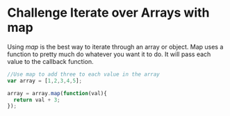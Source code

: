 # Challenge Iterate over Arrays with map

Using _map_ is the best way to iterate through an array or object. Map uses a function to pretty much do whatever you want it to do. It will pass each value to the callback function.

```javascript
//Use map to add three to each value in the array
var array = [1,2,3,4,5];

array = array.map(function(val){
  return val + 3;
});
```
